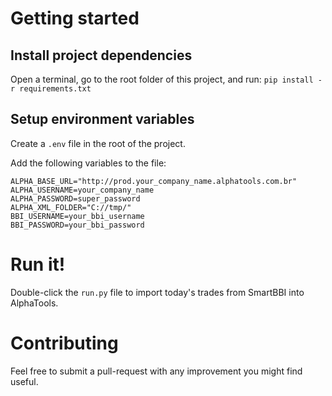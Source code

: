 # Getting started

## Install project dependencies

Open a terminal, go to the root folder of this project, and run: `pip install -r requirements.txt`

## Setup environment variables

Create a `.env` file in the root of the project.

Add the following variables to the file:

```
ALPHA_BASE_URL="http://prod.your_company_name.alphatools.com.br"
ALPHA_USERNAME=your_company_name
ALPHA_PASSWORD=super_password
ALPHA_XML_FOLDER="C://tmp/"
BBI_USERNAME=your_bbi_username
BBI_PASSWORD=your_bbi_password
```

# Run it!

Double-click the `run.py` file to import today's trades from SmartBBI into AlphaTools.


# Contributing

Feel free to submit a pull-request with any improvement you might find useful.